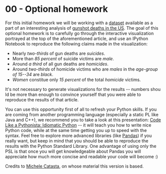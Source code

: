# 00 - Optional homework

For this initial homework we will be working with a [dataset](https://github.com/fivethirtyeight/guns-data/blob/master/interactive_data.csv) available as a part of an interesting analysis of [gunshot deaths in the US](http://fivethirtyeight.com/features/gun-deaths/). The goal of this optional homework is to carefully go through the interactive visualization portrayed at the top of the aforementioned article, and use an IPython Notebook to reproduce the following claims made in the visualization:
- Nearly *two-thirds* of gun deaths are *suicides*.
- More than *85 percent* of suicide victims are *male*.
- Around *a third* of all gun deaths are *homicides*.
- Around *two-thirds* of homicide victims who are *males* in the *age-group of 15--34* are *black*.
- *Women* constitue only *15 percent* of the total *homicide* victims.

It's not necessary to generate visualizations for the results -- numbers shou
ld be more than enough to convince yourself that you 
were able to reproduce the results of that article.

You can use this opportunity first of all to refresh your Python skills. If you are coming from another programming language
(especially a static PL like Java and C++), we recommend you to take a look at this presentation:
[Code Like a Pythonista: Idiomatic Python](http://www.omahapython.org/IdiomaticPython.html) -- it will teach
you how to write nice Python code, while at the same time getting you up to speed with the syntax.
Feel free to explore more advanced libraries (like [Pandas](http://pandas.pydata.org/)) if you really want, but keep in mind that you
should be able to reproduce the results with the Python Standard Library.
One advantage of using only the PSL is that once you will get knowledgeable about Pandas you will appreciate how much more concise
and readable your code will become :)

Credits to [Michele Catasta](https://github.com/pirroh), on whose material this version is based.
